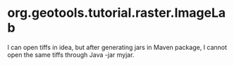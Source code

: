 # org.geotools.tutorial.raster.ImageLab
I can open tiffs in idea, but after generating jars in Maven package, I cannot open the same tiffs through Java -jar myjar.
